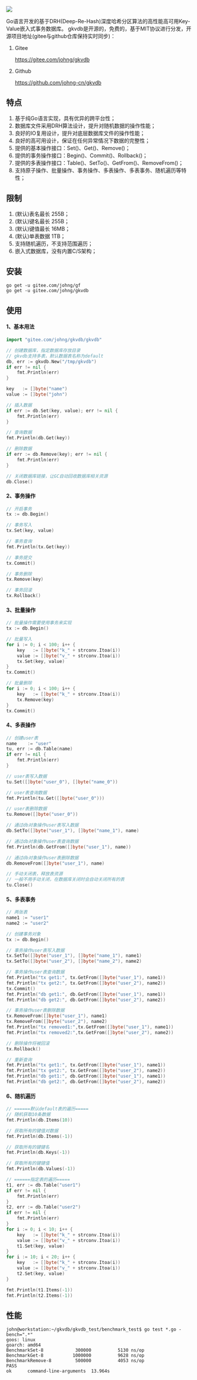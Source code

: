 <div>
    <a href="https://godoc.org/github.com/johng-cn/gkvdb/gkvdb" target="_blank">
        <img src="https://godoc.org/github.com/johng-cn/gkvdb?status.svg"/>
    </a>
</div>

Go语言开发的基于DRH(Deep-Re-Hash)深度哈希分区算法的高性能高可用Key-Value嵌入式事务数据库。
gkvdb是开源的，免费的，基于MIT协议进行分发，开源项目地址(gitee与github仓库保持实时同步)：

1. Gitee

	https://gitee.com/johng/gkvdb
	
2. Github

	https://github.com/johng-cn/gkvdb

## 特点
1. 基于纯Go语言实现，具有优异的跨平台性；
1. 数据库文件采用DRH算法设计，提升对随机数据的操作性能；
1. 良好的IO复用设计，提升对底层数据库文件的操作性能；
1. 良好的高可用设计，保证在任何异常情况下数据的完整性；
1. 提供的基本操作接口：Set()、Get()、Remove()；
1. 提供的事务操作接口：Begin()、Commit()、Rollback()；
1. 提供的多表操作接口：Table()、SetTo()、GetFrom()、RemoveFrom()；
1. 支持原子操作、批量操作、事务操作、多表操作、多表事务、随机遍历等特性；


## 限制
1. (默认)表名最长 255B；
1. (默认)键名最长 255B；
1. (默认)键值最长 16MB；
1. (默认)单表数据 1TB；
1. 支持随机遍历，不支持范围遍历；
1. 嵌入式数据库，没有内置C/S架构；


## 安装
```
go get -u gitee.com/johng/gf
go get -u gitee.com/johng/gkvdb
```


## 使用
#### 1、基本用法
```go
import "gitee.com/johng/gkvdb/gkvdb"

// 创建数据库，指定数据库存放目录
// gkvdb支持多表，默认数据表名称为default
db, err := gkvdb.New("/tmp/gkvdb")
if err != nil {
    fmt.Println(err)
}

key   := []byte("name")
value := []byte("john")

// 插入数据
if err := db.Set(key, value); err != nil {
    fmt.Println(err)
}

// 查询数据
fmt.Println(db.Get(key))

// 删除数据
if err := db.Remove(key); err != nil {
    fmt.Println(err)
}

// 关闭数据库链接，让GC自动回收数据库相关资源
db.Close()
```


#### 2、事务操作
```go
// 开启事务
tx := db.Begin()

// 事务写入
tx.Set(key, value)

// 事务查询
fmt.Println(tx.Get(key))

// 事务提交
tx.Commit()

// 事务删除
tx.Remove(key)

// 事务回滚
tx.Rollback()

```

#### 3、批量操作
```go
// 批量操作需要使用事务来实现
tx := db.Begin()

// 批量写入
for i := 0; i < 100; i++ {
    key   := []byte("k_" + strconv.Itoa(i))
    value := []byte("v_" + strconv.Itoa(i))
    tx.Set(key, value)
}
tx.Commit()

// 批量删除
for i := 0; i < 100; i++ {
    key   := []byte("k_" + strconv.Itoa(i))
    tx.Remove(key)
}
tx.Commit()
```

#### 4、多表操作
```go
// 创建user表
name    := "user"
tu, err := db.Table(name)
if err != nil {
    fmt.Println(err)
}

// user表写入数据
tu.Set([]byte("user_0"), []byte("name_0"))

// user表查询数据
fmt.Println(tu.Get([]byte("user_0")))

// user表删除数据
tu.Remove([]byte("user_0"))

// 通过db对象操作user表写入数据
db.SetTo([]byte("user_1"), []byte("name_1"), name)

// 通过db对象操作user表查询数据
fmt.Println(db.GetFrom([]byte("user_1"), name))

// 通过db对象操作user表删除数据
db.RemoveFrom([]byte("user_1"), name)

// 手动关闭表，释放表资源
// 一般不用手动关闭，在数据库关闭时会自动关闭所有的表
tu.Close()
```


#### 5、多表事务
```go
// 两张表
name1 := "user1"
name2 := "user2"

// 创建事务对象
tx := db.Begin()

// 事务操作user表写入数据
tx.SetTo([]byte("user_1"), []byte("name_1"), name1)
tx.SetTo([]byte("user_2"), []byte("name_2"), name2)

// 事务操作user表查询数据
fmt.Println("tx get1:", tx.GetFrom([]byte("user_1"), name1))
fmt.Println("tx get2:", tx.GetFrom([]byte("user_2"), name2))
tx.Commit()
fmt.Println("db get1:", db.GetFrom([]byte("user_1"), name1))
fmt.Println("db get2:", db.GetFrom([]byte("user_2"), name2))

// 事务操作user表删除数据
tx.RemoveFrom([]byte("user_1"), name1)
tx.RemoveFrom([]byte("user_2"), name2)
fmt.Println("tx removed1:",tx.GetFrom([]byte("user_1"), name1))
fmt.Println("tx removed2:",tx.GetFrom([]byte("user_2"), name2))

// 删除操作将被回滚
tx.Rollback()

// 重新查询
fmt.Println("tx get1:", tx.GetFrom([]byte("user_1"), name1))
fmt.Println("tx get2:", tx.GetFrom([]byte("user_2"), name2))
fmt.Println("db get1:", db.GetFrom([]byte("user_1"), name1))
fmt.Println("db get2:", db.GetFrom([]byte("user_2"), name2))
```


#### 6、随机遍历
```go
// ======默认default表的遍历=====
// 随机获取10条数据
fmt.Println(db.Items(10))

// 获取所有的键值对数据
fmt.Println(db.Items(-1))

// 获取所有的键键名
fmt.Println(db.Keys(-1))

// 获取所有的键键值
fmt.Println(db.Values(-1))

// ======指定表的遍历=====
t1, err := db.Table("user1")
if err != nil {
    fmt.Println(err)
}
t2, err := db.Table("user2")
if err != nil {
    fmt.Println(err)
}
for i := 0; i < 10; i++ {
    key   := []byte("k_" + strconv.Itoa(i))
    value := []byte("v_" + strconv.Itoa(i))
    t1.Set(key, value)
}
for i := 10; i < 20; i++ {
    key   := []byte("k_" + strconv.Itoa(i))
    value := []byte("v_" + strconv.Itoa(i))
    t2.Set(key, value)
}

fmt.Println(t1.Items(-1))
fmt.Println(t2.Items(-1))
```

## 性能
```shell
john@workstation:~/gkvdb/gkvdb_test/benchmark_test$ go test *.go -bench=".*"
goos: linux
goarch: amd64
BenchmarkSet-8      	  300000	      5130 ns/op
BenchmarkGet-8      	 1000000	      9628 ns/op
BenchmarkRemove-8   	  500000	      4053 ns/op
PASS
ok  	command-line-arguments	13.964s
```


